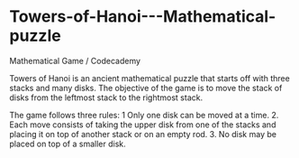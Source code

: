 # Towers-of-Hanoi---Mathematical-puzzle
Mathematical Game  / Codecademy

Towers of Hanoi is an ancient mathematical puzzle that starts off with three stacks and many disks.
The objective of the game is to move the stack of disks from the leftmost stack to the rightmost stack.

The game follows three rules:
1  Only one disk can be moved at a time.
2. Each move consists of taking the upper disk from one of the stacks and placing it on top of another stack or on an empty rod.
3. No disk may be placed on top of a smaller disk.
